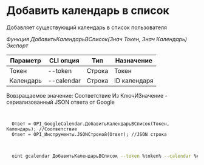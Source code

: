 ﻿---
sidebar_position: 2
---

# Добавить календарь в список
 Добавляет существующий календарь в список пользователя


*Функция ДобавитьКалендарьВСписок(Знач Токен, Знач Календарь) Экспорт*

  | Параметр | CLI опция | Тип | Назначение |
  |-|-|-|-|
  | Токен | --token | Строка | Токен |
  | Календарь | --calendar | Строка | ID календаря |

  
  Вовзращаемое значение:   Соответствие Из КлючИЗначение - сериализованный JSON ответа от Google

```bsl title="Пример кода"
	

  Ответ = OPI_GoogleCalendar.ДобавитьКалендарьВСписок(Токен, Календарь); //Соответствие
  Ответ = OPI_Инструменты.JSONСтрокой(Ответ); //JSON строка
	
```

```sh title="Пример команд CLI"
    
  oint gcalendar ДобавитьКалендарьВСписок --token %token% --calendar %calendar%

```


```json title="Результат"



```
